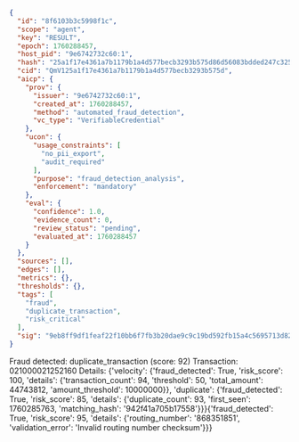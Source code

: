```json
{
  "id": "8f6103b3c5998f1c",
  "scope": "agent",
  "key": "RESULT",
  "epoch": 1760288457,
  "host_pid": "9e6742732c60:1",
  "hash": "25a1f17e4361a7b1179b1a4d577becb3293b575d86d56083bdded247c325c7ba",
  "cid": "QmV125a1f17e4361a7b1179b1a4d577becb3293b575d",
  "aicp": {
    "prov": {
      "issuer": "9e6742732c60:1",
      "created_at": 1760288457,
      "method": "automated_fraud_detection",
      "vc_type": "VerifiableCredential"
    },
    "ucon": {
      "usage_constraints": [
        "no_pii_export",
        "audit_required"
      ],
      "purpose": "fraud_detection_analysis",
      "enforcement": "mandatory"
    },
    "eval": {
      "confidence": 1.0,
      "evidence_count": 0,
      "review_status": "pending",
      "evaluated_at": 1760288457
    }
  },
  "sources": [],
  "edges": [],
  "metrics": {},
  "thresholds": {},
  "tags": [
    "fraud",
    "duplicate_transaction",
    "risk_critical"
  ],
  "sig": "9eb8ff9df1feaf22f10bb6f7fb3b20dae9c9c19bd592fb15a4c5695713d825f6"
}
```

Fraud detected: duplicate_transaction (score: 92)
Transaction: 021000021252160
Details: {'velocity': {'fraud_detected': True, 'risk_score': 100, 'details': {'transaction_count': 94, 'threshold': 50, 'total_amount': 44743812, 'amount_threshold': 10000000}}, 'duplicate': {'fraud_detected': True, 'risk_score': 85, 'details': {'duplicate_count': 93, 'first_seen': 1760285763, 'matching_hash': '942f41a705b17558'}}}{'fraud_detected': True, 'risk_score': 95, 'details': {'routing_number': '868351851', 'validation_error': 'Invalid routing number checksum'}}}